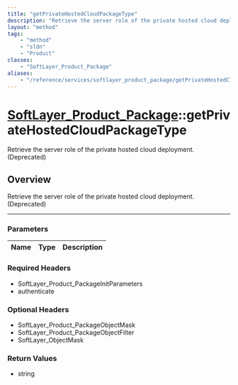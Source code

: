 ```yaml
---
title: "getPrivateHostedCloudPackageType"
description: "Retrieve the server role of the private hosted cloud deployment. (Deprecated)"
layout: "method"
tags:
    - "method"
    - "sldn"
    - "Product"
classes:
    - "SoftLayer_Product_Package"
aliases:
    - "/reference/services/softlayer_product_package/getPrivateHostedCloudPackageType"
---
```

# [SoftLayer_Product_Package](/reference/services/SoftLayer_Product_Package)::getPrivateHostedCloudPackageType


Retrieve the server role of the private hosted cloud deployment. (Deprecated)


## Overview 
Retrieve the server role of the private hosted cloud deployment. (Deprecated)

-----

### Parameters 
|Name | Type | Description |
| --- | --- | --- |


### Required Headers
* SoftLayer_Product_PackageInitParameters
* authenticate


### Optional Headers
* SoftLayer_Product_PackageObjectMask
* SoftLayer_Product_PackageObjectFilter
* SoftLayer_ObjectMask

### Return Values
* string




